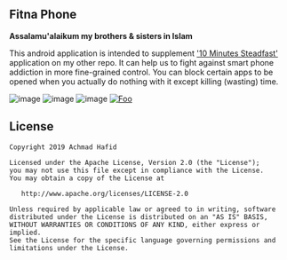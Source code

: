 Fitna Phone
-----------

**Assalamu'alaikum my brothers & sisters in Islam**

This android application is intended to supplement ['10 Minutes Steadfast'](https://github.com/AchmadHafid/10-minutes-steadfast-android) application on my other repo.
It can help us to fight against smart phone addiction in more fine-grained control.
You can block certain apps to be opened when you actually do nothing with it except killing (wasting) time.

![image](https://lh3.googleusercontent.com/n6Wm8KZRGX_xJcZeKLHF1PT96LQPJVkqYdsqE1et8LsXT7l2_p_89efaHvKfXNS2UZrH=w720-h310-rw)
![image](https://lh3.googleusercontent.com/iKxMEMdVSmKRFE0R_XPfSGjjBGcqMACmCxp27A7bldXr2B1Knf6cZllk62bqumt5HN0=w720-h310-rw)
![image](https://lh3.googleusercontent.com/8qPglHVGSDT6joagAiEBG2pQa1d8uJwsZ9KOgAnGA-TlOGUHeJwIJRywl3UIRm3wpg=w720-h310-rw)
[![Foo](https://play.google.com/intl/en_us/badges/images/generic/en_badge_web_generic.png)](https://play.google.com/store/apps/details?id=io.github.achmadhafid.fitnaphone)

License
-------

    Copyright 2019 Achmad Hafid

    Licensed under the Apache License, Version 2.0 (the "License");
    you may not use this file except in compliance with the License.
    You may obtain a copy of the License at

       http://www.apache.org/licenses/LICENSE-2.0

    Unless required by applicable law or agreed to in writing, software
    distributed under the License is distributed on an "AS IS" BASIS,
    WITHOUT WARRANTIES OR CONDITIONS OF ANY KIND, either express or implied.
    See the License for the specific language governing permissions and
    limitations under the License.
